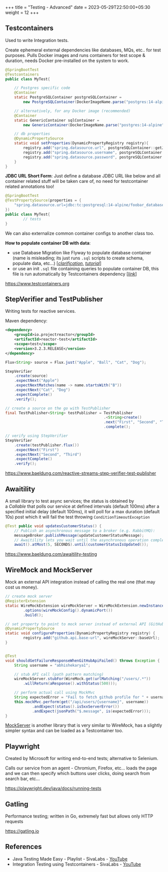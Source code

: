 +++
title = "Testing - Advanced"
date = 2023-05-29T22:50:00+05:30
weight = 12
+++

## Testcontainers
Used to write Integration tests.

Create ephemeral external dependencies like databases, MQs, etc.. for test purposes. Pulls Docker images and runs containers for test scope & duration, needs Docker pre-installed on the system to work.

```java
@SpringBootTest	
@Testcontainers
public class MyTest{

	// Postgres specific code
	@Container
	static PostgreSQLContainer postgreSQLContainer = 
		new PostgreSQLContainer(DockerImageName.parse("postgres:14-alpine"));

	// alternatively, for any Docker image (recommended)
	@Container
	static GenericContainer sqlContainer = 
		new GenericContainer(DockerImageName.parse("postgres:14-alpine"));

	// db properties
	@DynamicPropertySource
	static void setProperties(DynamicPropertyRegistry registry){
		registry.add("spring.datasource.url", postgreSQLContainer::getJdbcUrl);
		registry.add("spring.datasource.username", postgreSQLContainer::getUsername);
		registry.add("spring.datasource.password", postgreSQLContainer::getPassword);
	}
}
```


**JDBC URL Short Form**: Just define a database JDBC URL like below and all container related stuff will be taken care of, no need for testcontainer related annotations too!
```java
@SpringBootTest	
@TestPropertySource(properties = {
	"spring.datasource.url=jdbc:tc:postgresql:14-alpine/foobar_database"
})
public class MyTest{
		// tests
}
```

We can also externalize common container configs to another class too.

**How to populate container DB with data**:
- use Database Migration like Flyway to populate database container (name is misleading; its just runs `.sql` scripts to create schema, populate data, etc...) [[_clarification_](https://stackoverflow.com/questions/57602306/how-to-use-flyway-to-migrate-data-from-one-db-to-another-db), [_tutorial_](https://youtu.be/q5pfc_bFK-Y)]
- or use an init `.sql` file containing queries to populate container DB, this file is run automatically by Testcontainers dependency [[_link_](https://www.testcontainers.org/modules/databases/jdbc)]

https://www.testcontainers.org

## StepVerifier and TestPublisher
Writing tests for reactive services.

Maven dependency:
```xml
<dependency> 
	<groupId>io.projectreactor</groupId> 
	<artifactId>reactor-test</artifactId> 
	<scope>test</scope>     
	<version>3.2.3.RELEASE</version> 
</dependency>
```

```java
Flux<String> source = Flux.just("Apple", "Ball", "Cat", "Dog");

StepVerifier 
	.create(source) 
	.expectNext("Apple") 
	.expectNextMatches(name -> name.startsWith("B")) 
	.expectNext("Cat", "Dog") 
	.expectComplete()
	.verify();
```

```java
// create a source on the go with TestPublisher
final TestPublisher<String> testPublisher = TestPublisher 
											.<String>create() 
											.next("First", "Second", "Third")
											.complete();

// verify using StepVerifier
StepVerifier
	.create(testPublisher.flux()) 
	.expectNext("First") 
	.expectNext("Second", "Third") 
	.expectComplete()
	.verify();
```

https://www.baeldung.com/reactive-streams-step-verifier-test-publisher

## Awaitility
A small library to test async services; the status is obtained by a _Callable_ that polls our service at defined intervals (default 100ms) after a specified initial delay (default 100ms), it will poll for a max duration (default 10s) post which it will fail the test throwing `ConditionTimeoutException` 

```java
@Test public void updatesCustomerStatus() {
	// Publish an asynchronous message to a broker (e.g. RabbitMQ):
	messageBroker.publishMessage(updateCustomerStatusMessage); 
	// Awaitility lets you wait until the asynchronous operation completes:
	await().atMost(5, SECONDS).until(customerStatusIsUpdated());
```

https://www.baeldung.com/awaitility-testing

## WireMock and MockServer
Mock an external API integration instead of calling the real one (that may cost us money).

```java
// create mock server
@RegisterExtension
static WireMockExtension wireMockServer = WireMockExtension.newInstance()
		.options(wireMockConfig().dynamicPort())
		.build();

// set property to point to mock server instead of external API (GitHub in this case)
@DynamicPropertySource
static void configureProperties(DynamicPropertyRegistry registry) {
		registry.add("github.api.base-url", wireMockServer::baseUrl);
}


@Test
void shouldGetFailureResponseWhenGitHubApiFailed() throws Exception {
	String username = "abhishekarya1";

	// stub API call (path pattern matching)
	wireMockServer.stubFor(WireMock.get(urlMatching("/users/.*"))
		.willReturn(aResponse().withStatus(500)));

	// perform actual call using MockMvc
	String expectedError = "Fail to fetch github profile for " + username;
	this.mockMvc.perform(get("/api/users/{username}", username))
			.andExpect(status().is5xxServerError())
			.andExpect(jsonPath("$.message", is(expectedError)));
}
```

[MockServer](https://www.mock-server.com) is another library that is very similar to WireMock, has a slightly simpler syntax and can be loaded as a Testcontainer too.

## Playwright
Created by Microsoft for writing end-to-end tests; alternative to Selenium.

Calls our service from an agent - Chromium, Firefox, etc... loads the page and we can then specify which buttons user clicks, doing search from search bar, etc...

https://playwright.dev/java/docs/running-tests

## Gatling
Performance testing; written in Go, extremely fast but allows only HTTP requests

https://gatling.io

## References
- Java Testing Made Easy - Playlist - SivaLabs - [YouTube](https://youtube.com/playlist?list=PLuNxlOYbv61jtHHFHBOc9N7Dg5jn013ix)
- Integration Testing using Testcontainers - SivaLabs - [YouTube](https://youtu.be/osw9dz2ZhhQ)
